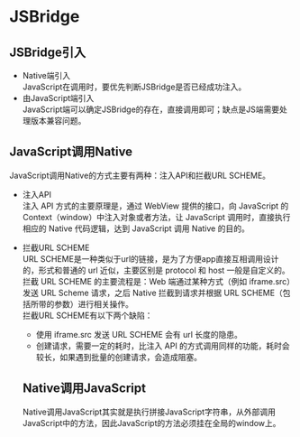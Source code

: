 # JSBridge  

## JSBridge引入  
- Native端引入  
JavaScript在调用时，要优先判断JSBridge是否已经成功注入。
- 由JavaScript端引入  
JavaScript端可以确定JSBridge的存在，直接调用即可；缺点是JS端需要处理版本兼容问题。


## JavaScript调用Native  
JavaScript调用Native的方式主要有两种：注入API和拦截URL SCHEME。 

- 注入API  
注入 API 方式的主要原理是，通过 WebView 提供的接口，向 JavaScript 的 Context（window）中注入对象或者方法，让 JavaScript 调用时，直接执行相应的 Native 代码逻辑，达到 JavaScript 调用 Native 的目的。

- 拦截URL SCHEME  
URL SCHEME是一种类似于url的链接，是为了方便app直接互相调用设计的，形式和普通的 url 近似，主要区别是 protocol 和 host 一般是自定义的。  
拦截 URL SCHEME 的主要流程是：Web 端通过某种方式（例如 iframe.src）发送 URL Scheme 请求，之后 Native 拦截到请求并根据 URL SCHEME（包括所带的参数）进行相关操作。  
拦截URL SCHEME有以下两个缺陷：
  
  - 使用 iframe.src 发送 URL SCHEME 会有 url 长度的隐患。
  - 创建请求，需要一定的耗时，比注入 API 的方式调用同样的功能，耗时会较长，如果遇到批量的创建请求，会造成阻塞。  

  ## Native调用JavaScript  
  Native调用JavaScript其实就是执行拼接JavaScript字符串，从外部调用JavaScript中的方法，因此JavaScript的方法必须挂在全局的window上。